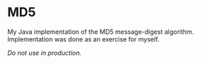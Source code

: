 MD5
===
My Java implementation of the MD5 message-digest algorithm.
Implementation was done as an exercise for myself.

*Do not use in production.*

